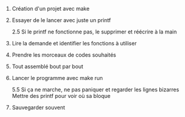 1. Création d'un projet avec make

2. Essayer de le lancer avec juste un printf
    
    2.5 Si le printf ne fonctionne pas, le supprimer et réécrire à la main

3. Lire la demande et identifier les fonctions à utiliser

4. Prendre les morceaux de codes souhaités 

5. Tout assemblé bout par bout

5. Lancer le programme avec make run

    5.5 Si ça ne marche, ne pas paniquer et regarder les lignes bizarres <br> Mettre des printf pour voir où sa bloque <br>

6. Sauvegarder souvent